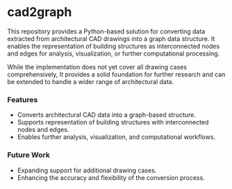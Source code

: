 # cad2graph  
This repository provides a Python-based solution for converting data extracted from architectural CAD drawings into a graph data structure. It enables the representation of building structures as interconnected nodes and edges for analysis, visualization, or further computational processing.  

While the implementation does not yet cover all drawing cases comprehensively, It provides a solid foundation for further research and can be extended to handle a wider range of architectural data.

### Features
- Converts architectural CAD data into a graph-based structure.
- Supports representation of building structures with interconnected nodes and edges.
- Enables further analysis, visualization, and computational workflows.

### Future Work
- Expanding support for additional drawing cases.
- Enhancing the accuracy and flexibility of the conversion process.
